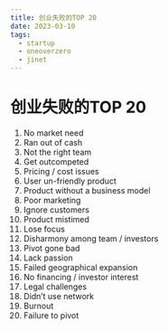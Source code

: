 ```yaml
---
title: 创业失败的TOP 20
date: 2023-03-10
tags:
  - startup
  - oneoverzero
  - jinet
---
```


# 创业失败的TOP 20

1. No market need
2. Ran out of cash
3. Not the right team
4. Get outcompeted
5. Pricing / cost issues
6. User un-friendly product
7. Product without a business model
8. Poor marketing
9. Ignore customers
10. Product mistimed
11. Lose focus
12. Disharmony among team / investors
13. Pivot gone bad
14. Lack passion
15. Failed geographical expansion
16. No financing / investor interest
17. Legal challenges
18. Didn’t use network
19. Burnout
20. Failure to pivot
